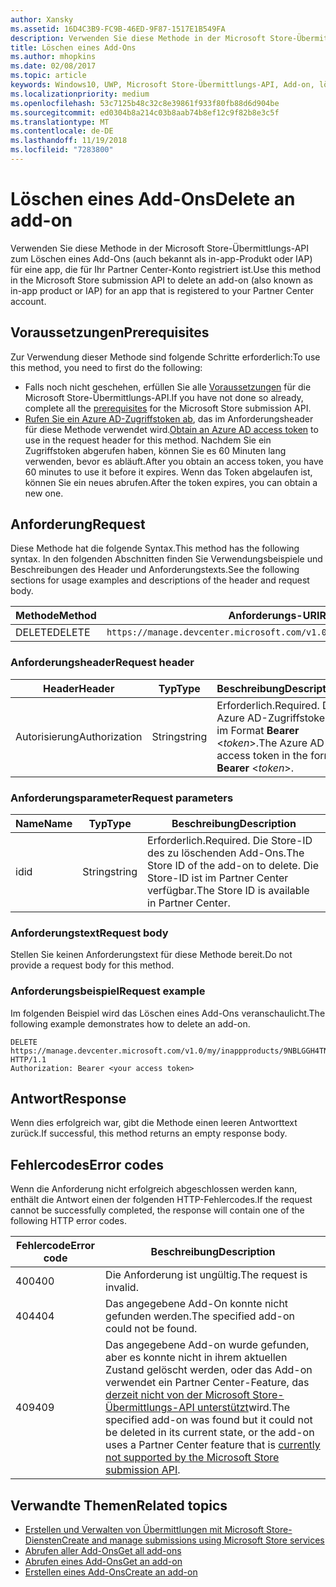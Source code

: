 ```yaml
---
author: Xansky
ms.assetid: 16D4C3B9-FC9B-46ED-9F87-1517E1B549FA
description: Verwenden Sie diese Methode in der Microsoft Store-Übermittlungs-API zum Löschen eines Add-Ons für eine app, die für Ihr Partner Center-Konto registriert ist.
title: Löschen eines Add-Ons
ms.author: mhopkins
ms.date: 02/08/2017
ms.topic: article
keywords: Windows10, UWP, Microsoft Store-Übermittlungs-API, Add-on, löschen, In-App-Produkt, IAP
ms.localizationpriority: medium
ms.openlocfilehash: 53c7125b48c32c8e39861f933f80fb88d6d904be
ms.sourcegitcommit: ed0304b8a214c03b8aab74b8ef12c9f82b8e3c5f
ms.translationtype: MT
ms.contentlocale: de-DE
ms.lasthandoff: 11/19/2018
ms.locfileid: "7283800"
---
```

# <a name="delete-an-add-on"></a><span data-ttu-id="e0d5e-104">Löschen eines Add-Ons</span><span class="sxs-lookup"><span data-stu-id="e0d5e-104">Delete an add-on</span></span>

<span data-ttu-id="e0d5e-105">Verwenden Sie diese Methode in der Microsoft Store-Übermittlungs-API zum Löschen eines Add-Ons (auch bekannt als in-app-Produkt oder IAP) für eine app, die für Ihr Partner Center-Konto registriert ist.</span><span class="sxs-lookup"><span data-stu-id="e0d5e-105">Use this method in the Microsoft Store submission API to delete an add-on (also known as in-app product or IAP) for an app that is registered to your Partner Center account.</span></span>

## <a name="prerequisites"></a><span data-ttu-id="e0d5e-106">Voraussetzungen</span><span class="sxs-lookup"><span data-stu-id="e0d5e-106">Prerequisites</span></span>

<span data-ttu-id="e0d5e-107">Zur Verwendung dieser Methode sind folgende Schritte erforderlich:</span><span class="sxs-lookup"><span data-stu-id="e0d5e-107">To use this method, you need to first do the following:</span></span>

* <span data-ttu-id="e0d5e-108">Falls noch nicht geschehen, erfüllen Sie alle [Voraussetzungen](create-and-manage-submissions-using-windows-store-services.md#prerequisites) für die Microsoft Store-Übermittlungs-API.</span><span class="sxs-lookup"><span data-stu-id="e0d5e-108">If you have not done so already, complete all the [prerequisites](create-and-manage-submissions-using-windows-store-services.md#prerequisites) for the Microsoft Store submission API.</span></span>
* <span data-ttu-id="e0d5e-109">[Rufen Sie ein Azure AD-Zugriffstoken ab](create-and-manage-submissions-using-windows-store-services.md#obtain-an-azure-ad-access-token), das im Anforderungsheader für diese Methode verwendet wird.</span><span class="sxs-lookup"><span data-stu-id="e0d5e-109">[Obtain an Azure AD access token](create-and-manage-submissions-using-windows-store-services.md#obtain-an-azure-ad-access-token) to use in the request header for this method.</span></span> <span data-ttu-id="e0d5e-110">Nachdem Sie ein Zugriffstoken abgerufen haben, können Sie es 60 Minuten lang verwenden, bevor es abläuft.</span><span class="sxs-lookup"><span data-stu-id="e0d5e-110">After you obtain an access token, you have 60 minutes to use it before it expires.</span></span> <span data-ttu-id="e0d5e-111">Wenn das Token abgelaufen ist, können Sie ein neues abrufen.</span><span class="sxs-lookup"><span data-stu-id="e0d5e-111">After the token expires, you can obtain a new one.</span></span>

## <a name="request"></a><span data-ttu-id="e0d5e-112">Anforderung</span><span class="sxs-lookup"><span data-stu-id="e0d5e-112">Request</span></span>

<span data-ttu-id="e0d5e-113">Diese Methode hat die folgende Syntax.</span><span class="sxs-lookup"><span data-stu-id="e0d5e-113">This method has the following syntax.</span></span> <span data-ttu-id="e0d5e-114">In den folgenden Abschnitten finden Sie Verwendungsbeispiele und Beschreibungen des Header und Anforderungstexts.</span><span class="sxs-lookup"><span data-stu-id="e0d5e-114">See the following sections for usage examples and descriptions of the header and request body.</span></span>

| <span data-ttu-id="e0d5e-115">Methode</span><span class="sxs-lookup"><span data-stu-id="e0d5e-115">Method</span></span> | <span data-ttu-id="e0d5e-116">Anforderungs-URI</span><span class="sxs-lookup"><span data-stu-id="e0d5e-116">Request URI</span></span>                                                      |
|--------|------------------------------------------------------------------|
| <span data-ttu-id="e0d5e-117">DELETE</span><span class="sxs-lookup"><span data-stu-id="e0d5e-117">DELETE</span></span>    | ```https://manage.devcenter.microsoft.com/v1.0/my/inappproducts/{inAppProductId}``` |


### <a name="request-header"></a><span data-ttu-id="e0d5e-118">Anforderungsheader</span><span class="sxs-lookup"><span data-stu-id="e0d5e-118">Request header</span></span>

| <span data-ttu-id="e0d5e-119">Header</span><span class="sxs-lookup"><span data-stu-id="e0d5e-119">Header</span></span>        | <span data-ttu-id="e0d5e-120">Typ</span><span class="sxs-lookup"><span data-stu-id="e0d5e-120">Type</span></span>   | <span data-ttu-id="e0d5e-121">Beschreibung</span><span class="sxs-lookup"><span data-stu-id="e0d5e-121">Description</span></span>                                                                 |
|---------------|--------|-----------------------------------------------------------------------------|
| <span data-ttu-id="e0d5e-122">Autorisierung</span><span class="sxs-lookup"><span data-stu-id="e0d5e-122">Authorization</span></span> | <span data-ttu-id="e0d5e-123">String</span><span class="sxs-lookup"><span data-stu-id="e0d5e-123">string</span></span> | <span data-ttu-id="e0d5e-124">Erforderlich.</span><span class="sxs-lookup"><span data-stu-id="e0d5e-124">Required.</span></span> <span data-ttu-id="e0d5e-125">Das Azure AD-Zugriffstoken im Format **Bearer** &lt;*token*&gt;.</span><span class="sxs-lookup"><span data-stu-id="e0d5e-125">The Azure AD access token in the form **Bearer** &lt;*token*&gt;.</span></span> |


### <a name="request-parameters"></a><span data-ttu-id="e0d5e-126">Anforderungsparameter</span><span class="sxs-lookup"><span data-stu-id="e0d5e-126">Request parameters</span></span>

| <span data-ttu-id="e0d5e-127">Name</span><span class="sxs-lookup"><span data-stu-id="e0d5e-127">Name</span></span>        | <span data-ttu-id="e0d5e-128">Typ</span><span class="sxs-lookup"><span data-stu-id="e0d5e-128">Type</span></span>   | <span data-ttu-id="e0d5e-129">Beschreibung</span><span class="sxs-lookup"><span data-stu-id="e0d5e-129">Description</span></span>                                                                 |
|---------------|--------|-----------------------------------------------------------------------------|
| <span data-ttu-id="e0d5e-130">id</span><span class="sxs-lookup"><span data-stu-id="e0d5e-130">id</span></span> | <span data-ttu-id="e0d5e-131">String</span><span class="sxs-lookup"><span data-stu-id="e0d5e-131">string</span></span> | <span data-ttu-id="e0d5e-132">Erforderlich.</span><span class="sxs-lookup"><span data-stu-id="e0d5e-132">Required.</span></span> <span data-ttu-id="e0d5e-133">Die Store-ID des zu löschenden Add-Ons.</span><span class="sxs-lookup"><span data-stu-id="e0d5e-133">The Store ID of the add-on to delete.</span></span> <span data-ttu-id="e0d5e-134">Die Store-ID ist im Partner Center verfügbar.</span><span class="sxs-lookup"><span data-stu-id="e0d5e-134">The Store ID is available in Partner Center.</span></span>  |


### <a name="request-body"></a><span data-ttu-id="e0d5e-135">Anforderungstext</span><span class="sxs-lookup"><span data-stu-id="e0d5e-135">Request body</span></span>

<span data-ttu-id="e0d5e-136">Stellen Sie keinen Anforderungstext für diese Methode bereit.</span><span class="sxs-lookup"><span data-stu-id="e0d5e-136">Do not provide a request body for this method.</span></span>


### <a name="request-example"></a><span data-ttu-id="e0d5e-137">Anforderungsbeispiel</span><span class="sxs-lookup"><span data-stu-id="e0d5e-137">Request example</span></span>

<span data-ttu-id="e0d5e-138">Im folgenden Beispiel wird das Löschen eines Add-Ons veranschaulicht.</span><span class="sxs-lookup"><span data-stu-id="e0d5e-138">The following example demonstrates how to delete an add-on.</span></span>

```
DELETE https://manage.devcenter.microsoft.com/v1.0/my/inappproducts/9NBLGGH4TNMP HTTP/1.1
Authorization: Bearer <your access token>
```

## <a name="response"></a><span data-ttu-id="e0d5e-139">Antwort</span><span class="sxs-lookup"><span data-stu-id="e0d5e-139">Response</span></span>

<span data-ttu-id="e0d5e-140">Wenn dies erfolgreich war, gibt die Methode einen leeren Antworttext zurück.</span><span class="sxs-lookup"><span data-stu-id="e0d5e-140">If successful, this method returns an empty response body.</span></span>

## <a name="error-codes"></a><span data-ttu-id="e0d5e-141">Fehlercodes</span><span class="sxs-lookup"><span data-stu-id="e0d5e-141">Error codes</span></span>

<span data-ttu-id="e0d5e-142">Wenn die Anforderung nicht erfolgreich abgeschlossen werden kann, enthält die Antwort einen der folgenden HTTP-Fehlercodes.</span><span class="sxs-lookup"><span data-stu-id="e0d5e-142">If the request cannot be successfully completed, the response will contain one of the following HTTP error codes.</span></span>

| <span data-ttu-id="e0d5e-143">Fehlercode</span><span class="sxs-lookup"><span data-stu-id="e0d5e-143">Error code</span></span> |  <span data-ttu-id="e0d5e-144">Beschreibung</span><span class="sxs-lookup"><span data-stu-id="e0d5e-144">Description</span></span>                                                                                                                                                                           |
|--------|------------------|
| <span data-ttu-id="e0d5e-145">400</span><span class="sxs-lookup"><span data-stu-id="e0d5e-145">400</span></span>  | <span data-ttu-id="e0d5e-146">Die Anforderung ist ungültig.</span><span class="sxs-lookup"><span data-stu-id="e0d5e-146">The request is invalid.</span></span> |
| <span data-ttu-id="e0d5e-147">404</span><span class="sxs-lookup"><span data-stu-id="e0d5e-147">404</span></span>  | <span data-ttu-id="e0d5e-148">Das angegebene Add-On konnte nicht gefunden werden.</span><span class="sxs-lookup"><span data-stu-id="e0d5e-148">The specified add-on could not be found.</span></span>  |
| <span data-ttu-id="e0d5e-149">409</span><span class="sxs-lookup"><span data-stu-id="e0d5e-149">409</span></span>  | <span data-ttu-id="e0d5e-150">Das angegebene Add-on wurde gefunden, aber es konnte nicht in ihrem aktuellen Zustand gelöscht werden, oder das Add-on verwendet ein Partner Center-Feature, das [derzeit nicht von der Microsoft Store-Übermittlungs-API unterstützt](create-and-manage-submissions-using-windows-store-services.md#not_supported)wird.</span><span class="sxs-lookup"><span data-stu-id="e0d5e-150">The specified add-on was found but it could not be deleted in its current state, or the add-on uses a Partner Center feature that is [currently not supported by the Microsoft Store submission API](create-and-manage-submissions-using-windows-store-services.md#not_supported).</span></span> |   


## <a name="related-topics"></a><span data-ttu-id="e0d5e-151">Verwandte Themen</span><span class="sxs-lookup"><span data-stu-id="e0d5e-151">Related topics</span></span>

* [<span data-ttu-id="e0d5e-152">Erstellen und Verwalten von Übermittlungen mit Microsoft Store-Diensten</span><span class="sxs-lookup"><span data-stu-id="e0d5e-152">Create and manage submissions using Microsoft Store services</span></span>](create-and-manage-submissions-using-windows-store-services.md)
* [<span data-ttu-id="e0d5e-153">Abrufen aller Add-Ons</span><span class="sxs-lookup"><span data-stu-id="e0d5e-153">Get all add-ons</span></span>](get-all-add-ons.md)
* [<span data-ttu-id="e0d5e-154">Abrufen eines Add-Ons</span><span class="sxs-lookup"><span data-stu-id="e0d5e-154">Get an add-on</span></span>](get-an-add-on.md)
* [<span data-ttu-id="e0d5e-155">Erstellen eines Add-Ons</span><span class="sxs-lookup"><span data-stu-id="e0d5e-155">Create an add-on</span></span>](create-an-add-on.md)
